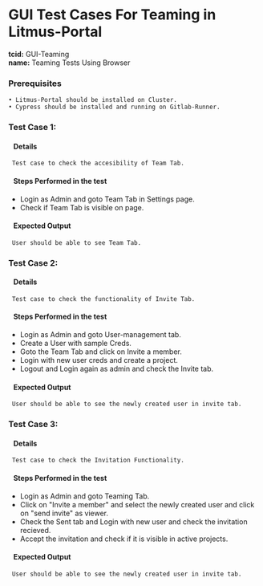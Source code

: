 # GUI Test Cases For Teaming in Litmus-Portal

<b>tcid:</b> GUI-Teaming <br>
<b>name:</b> Teaming Tests Using Browser<br>

### Prerequisites

    • Litmus-Portal should be installed on Cluster.
    • Cypress should be installed and running on Gitlab-Runner.

### Test Case 1:

#### &nbsp;&nbsp;&nbsp;Details

     Test case to check the accesibility of Team Tab.

#### &nbsp;&nbsp;&nbsp;Steps Performed in the test

- Login as Admin and goto Team Tab in Settings page.
- Check if Team Tab is visible on page.

#### &nbsp;&nbsp;&nbsp;Expected Output

     User should be able to see Team Tab.

### Test Case 2:

#### &nbsp;&nbsp;&nbsp;Details

     Test case to check the functionality of Invite Tab.

#### &nbsp;&nbsp;&nbsp;Steps Performed in the test

- Login as Admin and goto User-management tab.
- Create a User with sample Creds.
- Goto the Team Tab and click on Invite a member.
- Login with new user creds and create a project.
- Logout and Login again as admin and check the Invite tab.

#### &nbsp;&nbsp;&nbsp;Expected Output

     User should be able to see the newly created user in invite tab.

### Test Case 3:

#### &nbsp;&nbsp;&nbsp;Details

     Test case to check the Invitation Functionality.

#### &nbsp;&nbsp;&nbsp;Steps Performed in the test

- Login as Admin and goto Teaming Tab.
- Click on "Invite a member" and select the newly created user and click on "send invite" as viewer.
- Check the Sent tab and Login with new user and check the invitation recieved.
- Accept the invitation and check if it is visible in active projects.

#### &nbsp;&nbsp;&nbsp;Expected Output

     User should be able to see the newly created user in invite tab.
